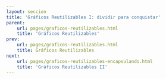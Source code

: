 ```yaml
---
layout: seccion
title: 'Gráficos Reutilizables I: dividir para conquistar'
parent:
    url: pages/graficos-reutilizables.html
    title: 'Gráficos Reutilizables'
prev:
    url: pages/graficos-reutilizables.html
    title: Gráficos Reutilizables
next:
    url: pages/graficos-reutilizables-encapsulando.html
    title: 'Gráficos Reutilizables II'
---
```


<div>
    <style>
            .axis path, line {
                fill: none;
                stroke: black;
                stroke-width: 1px;
            }

            .axis text {
                fill: black;
                font-size: 11px;
            }
    </style>
</div>

Vamos a usar una versión aumentada del set de datos del ejemplo anterior para crear un tipo de gráfico diferente conocido como 'Scatter Plot'.

<div class="runnable" id="code-a01">
var data = [
    {nombre: 'Manzana',     color: '#ff0000',  calorias: 52,   grasa: 0.2,  proteinas: 0.3,   azucar: 14},
    {nombre: 'Hamburguesa', color: '#993300',  calorias: 295,  grasa: 14,   proteinas: 17,    azucar: 24},
    {nombre: 'Pizza',       color: '#cc9900',  calorias: 266,  grasa: 10,   proteinas: 11,    azucar: 33},
    {nombre: 'Palta',       color: '#004400',  calorias: 160,  grasa: 15,   proteinas:  2,    azucar: 9},
    {nombre:'Platano',      color:'#ffcc00',   calorias: 89,   grasa: 0.3,  proteinas: 1.1,   azucar: 23},
    {nombre:'Nuez',         color:'#cc6600',   calorias: 576,  grasa: 49,   proteinas: 21,    azucar: 22},
    {nombre:'Almendra',     color:'#660033',   calorias: 576,  grasa: 49,   proteinas: 21,    azucar: 22},
    {nombre:'Pollo',        color:'#cc9900',   calorias: 219,  grasa: 12,   proteinas: 27,    azucar: 0},
    {nombre:'Pavo',         color:'#ffcc33',   calorias: 111,  grasa: 0.7,  proteinas: 25,    azucar: 0.1},
    {nombre:'Baggel',       color:'#cc9966',   calorias: 250,  grasa: 1.5,  proteinas: 10,    azucar: 49},
    {nombre:'Brocoli',      color:'#00bb00',   calorias: 34,   grasa: 0.4,  proteinas: 2.8,   azucar: 7},
    {nombre:'Pan',          color:'#cc6633',   calorias: 289,  grasa: 1.8,  proteinas: 12,    azucar: 56},
    {nombre:'Papas fritas', color:'#ffcc00',   calorias: 536,  grasa: 35,   proteinas: 7,     azucar: 53},
    {nombre:'Vino',         color:'#660066',   calorias: 83,   grasa: 0,    proteinas: 0.1,   azucar: 2.7},
    {nombre:'Uva',          color:'#66cc66',   calorias: 67,   grasa: 0.4,  proteinas: 0.6,   azucar: 17},
    {nombre:'Granola',      color:'#ff9900',   calorias: 471,  grasa: 20,   proteinas: 10,    azucar: 64},
    {nombre:'Zanahoria',    color:'#ff3300',   calorias: 41,   grasa: 0.2,  proteinas: 0.9,   azucar: 10},
    {nombre:'Tomate',       color:'#ff0000',   calorias: 18,   grasa: 3.9,  proteinas: 0.9,   azucar: 3.9},
    {nombre:'Naranja',      color:'#ff6600',   calorias: 47,   grasa: 0.1,  proteinas: 0.9,   azucar: 12},
    {nombre:'Pera',         color:'#00ff00',   calorias: 57,   grasa: 0.1,  proteinas: 0.4,   azucar: 15},
    {nombre:'Nutella',      color:'#550000',   calorias: 500,  grasa: 27,   proteinas: 5,     azucar: 50},
    {nombre:'Arroz',        color:'#ffffcc',   calorias: 111,  grasa: 0.9,  proteinas: 2.6,   azucar: 23},
    {nombre:'Chocolate',    color:'#330000',   calorias: 546,  grasa: 31,   proteinas: 4.9,   azucar: 61},
    {nombre:'Rabano',       color:'#cc0033',   calorias: 16,   grasa: 0.1,  proteinas: 0.7,   azucar: 3.4},
    {nombre:'Soya',         color:'#004400',   calorias: 446,  grasa: 20,   proteinas: 36,    azucar: 30},
    {nombre:'Aceite',       color:'#007700',   calorias: 884,  grasa: 100,  proteinas: 0,     azucar: 0},
    {nombre:'Leche',        color:'#eeeeee',   calorias: 42,   grasa: 1,    proteinas: 3.4,   azucar: 5},
    {nombre:'Queso',        color:'#ffff00',   calorias: 371,  grasa: 32,   proteinas: 18,    azucar: 3.7},
    {nombre:'Pan Pita',     color:'#660033',   calorias: 275,  grasa: 1.2,  proteinas: 9,     azucar: 56},
    {nombre:'Vacuno',       color:'#660000',   calorias: 250,  grasa: 15,   proteinas: 26,    azucar: 0},
    {nombre:'Zapayo',       color:'#ff6600',   calorias: 26,   grasa: 0.1,   proteinas: 1,    azucar: 6},                       
    {nombre:'Piña',         color:'#ffff99',   calorias: 50,   grasa: 0.1,   proteinas: 0.5,  azucar: 13},      
    {nombre:'Coco',         color:'#ffffcc',   calorias: 354,  grasa: 33,    proteinas: 3.3,  azucar: 15}      
];
</div>
<script>codeBlock().editor('#code-a01').init();</script>

<aside> El Scatter Plot o gráfico de burbujas permite graficar hasta cuatro dimensiones en el plano. Para un ejemplo básico, referimos al siguiente <a href="http://bl.ocks.org/weiglemc/6185069">ejemplo</a> de Mike Bostock.</aside>

El código es muy parecido al caso del gráfico de barras. Básicamente, los rectángulos se cambian por círculos, habrán dos ejes y una escala especial para los círculos. Vamos a dividir el código en bloques de acuerdo a la función que desempeña cada bloque de código. 

#### Configuración del gráfico

Ingresamos los parámetros del gráfico:

<div class="runnable" id="code-a02">
var width     = 800,
    height    = 300,
    margin    = {top: 30, right: 20, bottom: 20, left: 40},
    maxRadius = 20,
    duration  = 1e3;

var x = function(d) { return d.proteinas; },
    y = function(d) { return d.calorias; },
    r = function(d) { return d.grasa; };

var div = d3.select('#ejemplo-a01').data([data]);
</div>
<script>codeBlock().editor('#code-a02').init();</script>

#### Enter
Creamos el elementos SVG y los grupos que contendrán el gráfico y los ejes:

<div class="runnable" id="code-a03">
var svg = div.selectAll('svg').data([data]);

var svgEnter = svg.enter().append('svg');

// Setup SVG
svgEnter
    .attr('id', 'svg-ejemplo-a01')
    .attr('width', width)
    .attr('height', height);

svgEnter.append('g').attr('class', 'chart');
svgEnter.append('g').attr('class', 'axis xaxis');
svgEnter.append('g').attr('class', 'axis yaxis');
</div>
<script>codeBlock().editor('#code-a03').init();</script>

<div class="ejemplo">
    <div id="ejemplo-a01"></div>
</div>

#### Actualizando los grupos

Seleccionamos los grupos y los trasladamos a sus posiciones respectivas. Recuerde que los grupos no tienen posición!

<div class="runnable" id="code-a04">
// Update groups
var gchart = svg.selectAll('g.chart').data([data]),
    gxaxis = svg.selectAll('g.xaxis').data([data]),
    gyaxis = svg.selectAll('g.yaxis').data([data]);

gchart.attr('transform', 'translate(' + margin.left + ',' + margin.top + ')');
gyaxis.attr('transform', 'translate(' + margin.left + ',' + margin.top + ')');
gxaxis.attr('transform', 'translate(' + margin.left + ',' + (height - margin.bottom) + ')');
</div>

<script>codeBlock().editor('#code-a04').init();</script>

#### Escalas

<aside>Referimos nuevamente a la <a href="https://github.com/mbostock/d3/wiki/Quantitative-Scales"> documentación de D3</a> para mayor información sobre escalas, en particular sobre las escalas lineales y de raíz cuadrada. </aside>

Acto seguido, definimos las escalas. Queremos que el área de los círculos sea proporcional a la cantidad que representan. Para eso, el radio del círculo tiene que ser proporcional a la raíz cuadrada de la cantidad. Esta escala se logra usando `d3.scale.sqrt()`.

<div class="runnable" id="code-a05">
// Escalas
var xScale = d3.scale.linear()
    .domain([0, d3.max(data, x)])
    .range([0, width - margin.left - margin.right]);

var yScale = d3.scale.linear()
    .domain([0, d3.max(data, y)])
    .range([height - margin.top - margin.bottom, 0]);

var rScale = d3.scale.sqrt()
    .domain([0, d3.max(data, r)])
    .range([5, maxRadius]);
</div>
<script>codeBlock().editor('#code-a05').init();</script>

#### Ejes

Dibujamos el eje horizontal y el eje vertical:

<div class="runnable" id="code-a07">
// Axis
var xAxis = d3.svg.axis()
    .scale(xScale)
    .orient('bottom');

gxaxis.call(xAxis);

var yAxis = d3.svg.axis()
    .scale(yScale)
    .orient('left');

gyaxis.call(yAxis);
</div>
<script>codeBlock().editor('#code-a07').init();</script>

<div class="ejemplo">
  <svg height="300px">
    <use xlink:href="#svg-ejemplo-a01" />
  </svg>
</div>

#### Círculos

Finalmente, dibujamos los círculos.

<div class="runnable" id="code-a06">
// Circles
var circles = gchart.selectAll('circle.bubble').data(data);

circles.enter().append('circle')
    .attr('class', 'bubble')
    .attr('cx', function(d) { return xScale(x(d)); })
    .attr('cy', function(d) { return yScale(y(d)); })
    .attr('fill', function(d) {return d.color})
    .attr('opacity', 0.7)
    .attr('stroke', 'black')
    .attr('stroke-width','1');

circles.transition().duration(duration)
    .attr('r', function(d) { return rScale(r(d)); })
    .attr('cx', function(d) { return xScale(x(d)); })
    .attr('cy', function(d) { return yScale(y(d)); });

circles.exit().transition().duration(duration)
    .attr('r', 0);
</div>
<script>codeBlock().editor('#code-a06').init();</script>

En la próxima sección vamos a aprovechar esta división para crear gráficos reutilizables.




